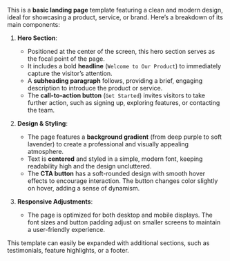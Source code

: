 This is a **basic landing page** template featuring a clean and modern design, ideal for showcasing a product, service, or brand. Here’s a breakdown of its main components:

1. **Hero Section**:
   - Positioned at the center of the screen, this hero section serves as the focal point of the page.
   - It includes a bold **headline** (`Welcome to Our Product`) to immediately capture the visitor’s attention.
   - A **subheading paragraph** follows, providing a brief, engaging description to introduce the product or service.
   - The **call-to-action button** (`Get Started`) invites visitors to take further action, such as signing up, exploring features, or contacting the team.

2. **Design & Styling**:
   - The page features a **background gradient** (from deep purple to soft lavender) to create a professional and visually appealing atmosphere.
   - Text is **centered** and styled in a simple, modern font, keeping readability high and the design uncluttered.
   - The **CTA button** has a soft-rounded design with smooth hover effects to encourage interaction. The button changes color slightly on hover, adding a sense of dynamism.

3. **Responsive Adjustments**:
   - The page is optimized for both desktop and mobile displays. The font sizes and button padding adjust on smaller screens to maintain a user-friendly experience.

This template can easily be expanded with additional sections, such as testimonials, feature highlights, or a footer.

